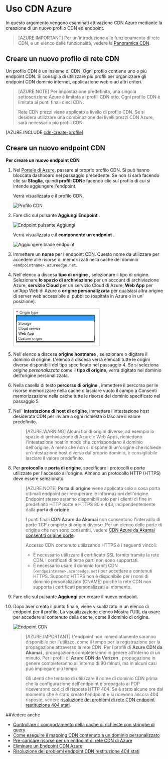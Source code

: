 <properties
     pageTitle="Uso CDN Azure | Microsoft Azure"
     description="In questo argomento viene illustrato come abilitare il contenuto rete (CDN) per Azure. L'esercitazione illustrata la creazione di un nuovo profilo di rete CDN di endpoint."
     services="cdn"
     documentationCenter=""
     authors="camsoper"
     manager="erikre"
     editor=""/>
<tags
     ms.service="cdn"
     ms.workload="media"
     ms.tgt_pltfrm="na"
     ms.devlang="na"
     ms.topic="get-started-article"
     ms.date="07/28/2016" 
     ms.author="casoper"/>

# <a name="using-azure-cdn"></a>Uso CDN Azure  

In questo argomento vengono esaminati attivazione CDN Azure mediante la creazione di un nuovo profilo CDN ed endpoint.

>[AZURE.IMPORTANT] Per un'introduzione alle funzionamento di rete CDN, e un elenco delle funzionalità, vedere la [Panoramica CDN](./cdn-overview.md).

## <a name="create-a-new-cdn-profile"></a>Creare un nuovo profilo di rete CDN

Un profilo CDN è un insieme di CDN.  Ogni profilo contiene uno o più endpoint CDN.  Si consiglia di utilizzare più profili per organizzare gli endpoint CDN dominio internet, applicazione web o ad altri criteri.

> [AZURE.NOTE] Per impostazione predefinita, una singola sottoscrizione Azure è limitata ai profili CDN otto. Ogni profilo CDN è limitata ai punti finali dieci CDN.
>
> Rete CDN prezzi viene applicato a livello di profilo CDN. Se si desidera utilizzare una combinazione dei livelli prezzi CDN Azure, sarà necessario più profili CDN.

[AZURE.INCLUDE [cdn-create-profile](../../includes/cdn-create-profile.md)]

## <a name="create-a-new-cdn-endpoint"></a>Creare un nuovo endpoint CDN

**Per creare un nuovo endpoint CDN**

1. Nel [Portale di Azure](https://portal.azure.com), passare al proprio profilo CDN.  Si può hanno bloccata dashboard nel passaggio precedente.  Se non si sarà facendo clic su **Sfoglia**, quindi **profili CDN**e facendo clic sul profilo di cui si intende aggiungere l'endpoint.

    Verrà visualizzata e il profilo CDN.

    ![Profilo CDN][cdn-profile-settings]

2. Fare clic sul pulsante **Aggiungi Endpoint** .

    ![Endpoint pulsante Aggiungi][cdn-new-endpoint-button]

    Verrà visualizzata e il **componente un endpoint** .

    ![Aggiungere blade endpoint][cdn-add-endpoint]

3. Immettere un **nome** per l'endpoint CDN.  Questo nome da utilizzare per accedere alle risorse di memorizzati nella cache del dominio `<endpointname>.azureedge.net`.

4. Nell'elenco a discesa **tipo di origine** , selezionare il tipo di origine.  Selezionare **lo spazio di archiviazione** per un account di archiviazione Azure, **servizio Cloud** per un servizio Cloud di Azure, **Web App** per un'App Web di Azure o **origine personalizzata** per qualsiasi altra origine di server web accessibile al pubblico (ospitata in Azure o in un' posizione).

    ![Tipo di origine CDN](./media/cdn-create-new-endpoint/cdn-origin-type.png)
        
5. Nell'elenco a discesa **origine hostname** , selezionare o digitare il dominio di origine.  L'elenco a discesa verrà elencati tutte le origini diverse disponibili del tipo specificato nel passaggio 4.  Se si seleziona *origine personalizzata* come il **tipo di origine**, verrà digitato nel dominio dell'origine personalizzata.

6. Nella casella di testo **percorso di origine** , immettere il percorso per le risorse memorizzare nella cache o lasciare vuoto il campo a Consenti memorizzazione nella cache tutte le risorse del dominio specificato nel passaggio 5.

7. Nell' **intestazione di host di origine**, immettere l'intestazione host desiderata CDN per inviare a ogni richiesta o lasciare il valore predefinito.

    > [AZURE.WARNING] Alcuni tipi di origini diverse, ad esempio lo spazio di archiviazione di Azure e Web Apps, richiedono l'intestazione host in modo che corrispondano il dominio dell'origine. A meno che non si dispone di un'origine che richiede un'intestazione host diversa dal proprio dominio, è consigliabile lasciare il valore predefinito.

8. Per **protocollo** e **porta di origine**, specificare i protocolli e porte utilizzate per l'accesso all'origine.  Almeno un protocollo HTTP (HTTPS) deve essere selezionato.
    
    > [AZURE.NOTE] **Porta di origine** viene applicata solo a cosa porta ottimali endpoint per recuperare le informazioni dell'origine.  Endpoint stesso saranno disponibili solo per i clienti di fine in predefinito HTTP porte e HTTPS 80 e 443, indipendentemente dalla **porta di origine**.  
    >
    > I punti finali **CDN Azure da Akamai** non consentono l'intervallo di porte TCP completo di origini diverse.  Per un elenco delle porte di origine che non sono consentiti, vedere [CDN Azure da Akamai consentiti origine porte](https://msdn.microsoft.com/library/mt757337.aspx).  
    >
    > Accesso CDN contenuto utilizzando HTTPS è i seguenti vincoli:
    > 
    > - È necessario utilizzare il certificato SSL fornito tramite la rete CDN. I certificati di terze parti non sono supportati.
    > - È necessario usare il dominio forniti CDN (`<endpointname>.azureedge.net`) per accedere a contenuti HTTPS. Supporto HTTPS non è disponibile per i nomi di dominio personalizzato (CNAME) poiché la rete CDN non supporta i certificati personalizzati al momento.

9. Fare clic sul pulsante **Aggiungi** per creare il nuovo endpoint.

10. Dopo aver creato il punto finale, viene visualizzato in un elenco di endpoint per il profilo. La visualizzazione elenco Mostra l'URL da usare per accedere al contenuto della cache, come il dominio di origine.

    ![Endpoint CDN][cdn-endpoint-success]

    > [AZURE.IMPORTANT] L'endpoint non immediatamente saranno disponibile per l'utilizzo, come il tempo per la registrazione per la propagazione attraverso la rete CDN.  Per i profili di <b>Azure CDN da Akamai</b> , propagazione completeranno in genere all'interno di un minuto.  Per i profili di <b>Azure CDN da Verizon</b> , propagazione in genere completeranno all'interno di 90 minuti, ma in alcuni casi può impiegare più tempo.
    >    
    > Gli utenti che tentano di utilizzare il nome di dominio CDN prima che la configurazione dell'endpoint è propagato ai POP riceveranno codici di risposta HTTP 404.  Se è stato alcune ore dal momento che è stato creato l'endpoint e si ricevono ancora 404 risposte, vedere [risoluzione dei problemi di rete CDN endpoint restituzione 404 stati](cdn-troubleshoot-endpoint.md).


##<a name="see-also"></a>Vedere anche
- [Controllare il comportamento della cache di richieste con stringhe di query](cdn-query-string.md)
- [Come eseguire il mapping CDN contenuto a un dominio personalizzato](cdn-map-content-to-custom-domain.md)
- [Pre-caricare risorse per un endpoint di rete CDN di Azure](cdn-preload-endpoint.md)
- [Eliminare un Endpoint CDN Azure](cdn-purge-endpoint.md)
- [Risoluzione dei problemi endpoint CDN restituzione 404 stati](cdn-troubleshoot-endpoint.md)

[cdn-profile-settings]: ./media/cdn-create-new-endpoint/cdn-profile-settings.png
[cdn-new-endpoint-button]: ./media/cdn-create-new-endpoint/cdn-new-endpoint-button.png
[cdn-add-endpoint]: ./media/cdn-create-new-endpoint/cdn-add-endpoint.png
[cdn-endpoint-success]: ./media/cdn-create-new-endpoint/cdn-endpoint-success.png

